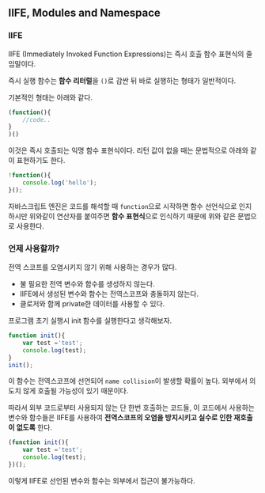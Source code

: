 ## IIFE, Modules and Namespace

### IIFE
IIFE (Immediately Invoked Function Expressions)는 즉시 호출 함수 표현식의 줄임말이다.

즉시 실행 함수는 **함수 리터럴**을 `()`로 감싼 뒤 바로 실행하는 형태가 일반적이다.

기본적인 형태는 아래와 같다.
```js
(function(){
    //code..
}
)()
```
이것은 즉시 호출되는 익명 함수 표현식이다.
리턴 값이 없을 때는 문법적으로 아래와 같이 표현하기도 한다.

```js
!function(){
    console.log('hello');
}();
```
자바스크립트 엔진은 코드를 해석할 때 `function`으로 시작하면 함수 선언식으로 인지하시만 위와같이 연산자를 붙여주면 **함수 표현식**으로 인식하기 때문에 위와 같은 문법으로 사용한다.

### 언제 사용할까?
전역 스코프를 오염시키지 않기 위해 사용하는 경우가 많다.   
- 불 필요한 전역 변수와 함수를 생성하지 않는다.
- IIFE에서 생성된 변수와 함수는 전역스코프와 충돌하지 않는다.
- 클로저와 함께 private한 데이터를 사용할 수 있다.

프로그램 초기 실행시 init 함수를 실행한다고 생각해보자.
```js
function init(){
    var test ='test';
    console.log(test);
}
init();
```
이 함수는 전역스코프에 선언되어 `name collision`이 발생할 확률이 높다. 외부에서 의도치 않게 호출될 가능성이 있기 때문이다.

따라서 외부 코드로부터 사용되지 않는 단 한번 호출하는 코드들, 이 코드에서 사용하는 변수와 함수들은 IIFE를 사용하여 **전역스코프의 오염을 방지시키고 실수로 인한 재호출이 없도록** 한다.

```js
(function init(){
    var test ='test';
    console.log(test);
})();
```
이렇게 IIFE로 선언된 변수와 함수는 외부에서 접근이 불가능하다.
